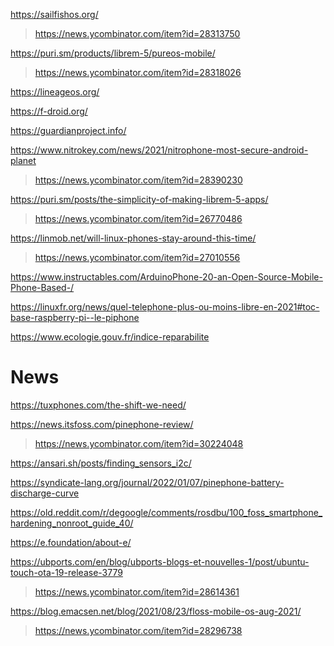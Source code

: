 https://sailfishos.org/
> https://news.ycombinator.com/item?id=28313750

https://puri.sm/products/librem-5/pureos-mobile/
> https://news.ycombinator.com/item?id=28318026

https://lineageos.org/

https://f-droid.org/

https://guardianproject.info/

https://www.nitrokey.com/news/2021/nitrophone-most-secure-android-planet
> https://news.ycombinator.com/item?id=28390230

https://puri.sm/posts/the-simplicity-of-making-librem-5-apps/
> https://news.ycombinator.com/item?id=26770486

https://linmob.net/will-linux-phones-stay-around-this-time/
> https://news.ycombinator.com/item?id=27010556

https://www.instructables.com/ArduinoPhone-20-an-Open-Source-Mobile-Phone-Based-/

https://linuxfr.org/news/quel-telephone-plus-ou-moins-libre-en-2021#toc-base-raspberry-pi--le-piphone

https://www.ecologie.gouv.fr/indice-reparabilite

# News
https://tuxphones.com/the-shift-we-need/

https://news.itsfoss.com/pinephone-review/
> https://news.ycombinator.com/item?id=30224048

https://ansari.sh/posts/finding_sensors_i2c/

https://syndicate-lang.org/journal/2022/01/07/pinephone-battery-discharge-curve

https://old.reddit.com/r/degoogle/comments/rosdbu/100_foss_smartphone_hardening_nonroot_guide_40/

https://e.foundation/about-e/

https://ubports.com/en/blog/ubports-blogs-et-nouvelles-1/post/ubuntu-touch-ota-19-release-3779
> https://news.ycombinator.com/item?id=28614361

https://blog.emacsen.net/blog/2021/08/23/floss-mobile-os-aug-2021/
> https://news.ycombinator.com/item?id=28296738